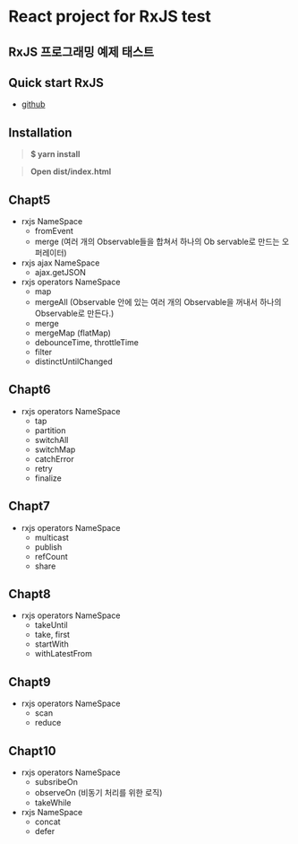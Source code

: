 # React project for RxJS test
## RxJS 프로그래밍 예제 태스트

## Quick start RxJS
- [github](https://github.com/sculove/rxjs-book)

## Installation
>**$ yarn install**

>**Open dist/index.html**

## Chapt5
- rxjs NameSpace
   - fromEvent
   - merge (여러 개의 Observable들을 합쳐서 하나의 Ob servable로 만드는 오퍼레이터)
- rxjs ajax NameSpace
   - ajax.getJSON
- rxjs operators NameSpace
   - map
   - mergeAll (Observable 안에 있는 여러 개의 Observable을 꺼내서 하나의 Observable로 만든다.)
   - merge
   - mergeMap (flatMap)
   - debounceTime, throttleTime
   - filter
   - distinctUntilChanged

## Chapt6
- rxjs operators NameSpace
   - tap
   - partition
   - switchAll
   - switchMap
   - catchError
   - retry
   - finalize

## Chapt7
- rxjs operators NameSpace
   - multicast
   - publish
   - refCount
   - share

## Chapt8
- rxjs operators NameSpace
   - takeUntil
   - take, first
   - startWith
   - withLatestFrom

## Chapt9
- rxjs operators NameSpace
   - scan
   - reduce

## Chapt10
- rxjs operators NameSpace
    - subsribeOn
    - observeOn (비동기 처리를 위한 로직)
    - takeWhile
- rxjs NameSpace
    - concat
    - defer
